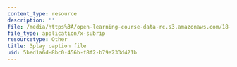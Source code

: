 ```yaml
---
content_type: resource
description: ''
file: /media/https%3A/open-learning-course-data-rc.s3.amazonaws.com/18-650-statistics-for-applications-fall-2016/5bed1a6d8bc0456bf8f2b79e233d421b_mc1y8m9-hOM.srt
file_type: application/x-subrip
resourcetype: Other
title: 3play caption file
uid: 5bed1a6d-8bc0-456b-f8f2-b79e233d421b
---
```

